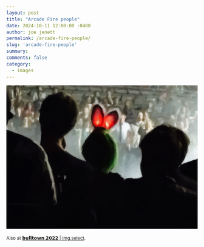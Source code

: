 ```yaml
---
layout: post
title: "Arcade Fire people"
date: 2024-10-11 12:00:00 -0400
author: joe jenett
permalink: /arcade-fire-people/
slug: 'arcade-fire-people'
summary: 
comments: false
category: 
  - images
---
```

<p style="text-align:center;">
<img src="/images/arcadefire.jpg" title="people in the audience of the Arcade Fire show" alt="people in the audience of the Arcade Fire show" style="max-width:100%">
</p>
<p style="font-size:.85em;">
	Also at <a href="https://bulltown.joejenett.com/img.select/">𝗯𝘂𝗹𝗹𝘁𝗼𝘄𝗻.𝟮𝟬𝟮𝟮 | img.select</a>.
</p>


<!--
<a href="https://brid.gy/publish/mastodon"></a>
-->
